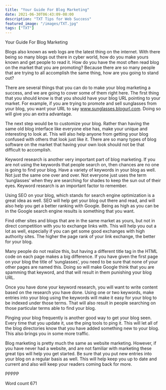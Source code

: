 ```yaml
---
title: "Your Guide For Blog Marketing"
date: 2021-06-30T06:43:09-08:00
description: "TXT Tips for Web Success"
featured_image: "/images/TXT.jpg"
tags: ["TXT"]
---
```


Your Guide For Blog Marketing

Blogs also known as web logs are the latest thing on the internet. With there being so many blogs out there in cyber world, how do you make yours known and get people to read it. How do you have the most often read blog on the market that you are promoting? Because there are so many people that are trying to all accomplish the same thing, how are you going to stand out?

There are several things that you can do to make your blog marketing a success, and we are going to cover some of them right here. The first thing that you should know is that you should have your blog URL pointing to your market. For example, if you are trying to promote and sell sunglasses from your blog, you want your URL to say www.sunglasses.blogurl.com. Doing so will give you an extra advantage.

The next step would be to customize your blog. Rather than having the same old blog interface like everyone else has, make your unique and interesting to look at. This will also help anyone from getting your blog confused with others that look just like it.	 There are so many types of blog software on the market that having your own look should not be that difficult to accomplish.

Keyword research is another very important part of blog marketing. If you are not using the keywords that people search on, then chances are no one is going to find your blog. Have a variety of keywords in your blog as well. Not just the same one over and over. Not everyone just uses the term ‘sunglasses’ when they are searching for shades to keep the sun out of their eyes. Keyword research is an important factor to remember.

Using SEO on your blog, which stands for search engine optimization is a great idea as well. SEO will help get your blog out there and read, and will also help you get a better ranking with Google. Being as high as you can be in the Google search engine results is something that you want.

Find other sites and blogs that are in the same market as yours, but not in direct competition with you to exchange links with. This will help you out a lot as well, especially if you can get some good exchanges with high authority sites. The higher the page rank of your link exchange, the better for your blog.

Many people do not realize this, but having a different title tag in the HTML code on each page makes a big difference. If you have given the first page on your blog the title of ‘sunglasses’, you need to be sure that none of your other pages are named this. Doing so will make Google think that you are spamming that keyword, and that will result in them punishing your blog URL.

Once you have done your keyword research, you will want to write content based on the research you have done. Using one or two keywords, make entries into your blog using the keywords will make it easy for your blog to be indexed under those terms. That will also result in people searching on those particular terms able to find your blog.

Pinging your blog frequently is another good way to get your blog seen. Every time that you update it, use the ping tools to ping it. This will let all of the blog directories know that you have added something new to your blog. This also brings you in some more traffic.

Blog marketing is pretty much the same as website marketing. However, if you have never had a website, and are not familiar with marketing these great tips will help you get started. Be sure that you put new entries into your blog on a regular basis as well. This will help keep you up to date and current and also will keep your readers coming back for more.	

PPPPP

Word count 671 
